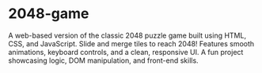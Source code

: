 # 2048-game
A web-based version of the classic 2048 puzzle game built using HTML, CSS, and JavaScript. Slide and merge tiles to reach 2048! Features smooth animations, keyboard controls, and a clean, responsive UI. A fun project showcasing logic, DOM manipulation, and front-end skills.
